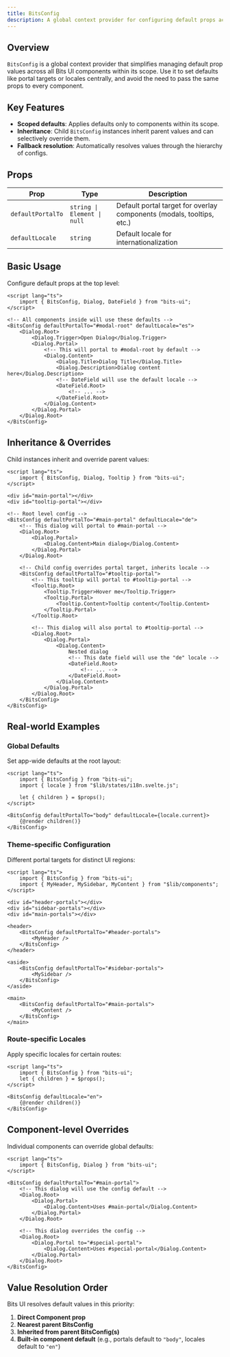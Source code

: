 ```yaml
---
title: BitsConfig
description: A global context provider for configuring default props across all Bits UI components.
---
```


## Overview

`BitsConfig` is a global context provider that simplifies managing default prop values across all Bits UI components within its scope. Use it to set defaults like portal targets or locales centrally, and avoid the need to pass the same props to every component.

## Key Features

-   **Scoped defaults**: Applies defaults only to components within its scope.
-   **Inheritance**: Child `BitsConfig` instances inherit parent values and can selectively override them.
-   **Fallback resolution**: Automatically resolves values through the hierarchy of configs.

## Props

| Prop              | Type                        | Description                                                           |
| ----------------- | --------------------------- | --------------------------------------------------------------------- |
| `defaultPortalTo` | `string \| Element \| null` | Default portal target for overlay components (modals, tooltips, etc.) |
| `defaultLocale`   | `string`                    | Default locale for internationalization                               |

## Basic Usage

Configure default props at the top level:

```svelte
<script lang="ts">
	import { BitsConfig, Dialog, DateField } from "bits-ui";
</script>

<!-- All components inside will use these defaults -->
<BitsConfig defaultPortalTo="#modal-root" defaultLocale="es">
	<Dialog.Root>
		<Dialog.Trigger>Open Dialog</Dialog.Trigger>
		<Dialog.Portal>
			<!-- This will portal to #modal-root by default -->
			<Dialog.Content>
				<Dialog.Title>Dialog Title</Dialog.Title>
				<Dialog.Description>Dialog content here</Dialog.Description>
				<!-- DateField will use the default locale -->
				<DateField.Root>
					<!-- ... -->
				</DateField.Root>
			</Dialog.Content>
		</Dialog.Portal>
	</Dialog.Root>
</BitsConfig>
```

## Inheritance & Overrides

Child instances inherit and override parent values:

```svelte
<script lang="ts">
	import { BitsConfig, Dialog, Tooltip } from "bits-ui";
</script>

<div id="main-portal"></div>
<div id="tooltip-portal"></div>

<!-- Root level config -->
<BitsConfig defaultPortalTo="#main-portal" defaultLocale="de">
	<!-- This dialog will portal to #main-portal -->
	<Dialog.Root>
		<Dialog.Portal>
			<Dialog.Content>Main dialog</Dialog.Content>
		</Dialog.Portal>
	</Dialog.Root>

	<!-- Child config overrides portal target, inherits locale -->
	<BitsConfig defaultPortalTo="#tooltip-portal">
		<!-- This tooltip will portal to #tooltip-portal -->
		<Tooltip.Root>
			<Tooltip.Trigger>Hover me</Tooltip.Trigger>
			<Tooltip.Portal>
				<Tooltip.Content>Tooltip content</Tooltip.Content>
			</Tooltip.Portal>
		</Tooltip.Root>

		<!-- This dialog will also portal to #tooltip-portal -->
		<Dialog.Root>
			<Dialog.Portal>
				<Dialog.Content>
					Nested dialog
					<!-- This date field will use the "de" locale -->
					<DateField.Root>
						<!-- ... -->
					</DateField.Root>
				</Dialog.Content>
			</Dialog.Portal>
		</Dialog.Root>
	</BitsConfig>
</BitsConfig>
```

## Real-world Examples

### Global Defaults

Set app-wide defaults at the root layout:

```svelte title="+layout.svelte"
<script lang="ts">
	import { BitsConfig } from "bits-ui";
	import { locale } from "$lib/states/i18n.svelte.js";

	let { children } = $props();
</script>

<BitsConfig defaultPortalTo="body" defaultLocale={locale.current}>
	{@render children()}
</BitsConfig>
```

### Theme-specific Configuration

Different portal targets for distinct UI regions:

```svelte
<script lang="ts">
	import { BitsConfig } from "bits-ui";
	import { MyHeader, MySidebar, MyContent } from "$lib/components";
</script>

<div id="header-portals"></div>
<div id="sidebar-portals"></div>
<div id="main-portals"></div>

<header>
	<BitsConfig defaultPortalTo="#header-portals">
		<MyHeader />
	</BitsConfig>
</header>

<aside>
	<BitsConfig defaultPortalTo="#sidebar-portals">
		<MySidebar />
	</BitsConfig>
</aside>

<main>
	<BitsConfig defaultPortalTo="#main-portals">
		<MyContent />
	</BitsConfig>
</main>
```

### Route-specific Locales

Apply specific locales for certain routes:

```svelte title="routes/(admin)/+layout.svelte"
<script lang="ts">
	import { BitsConfig } from "bits-ui";
	let { children } = $props();
</script>

<BitsConfig defaultLocale="en">
	{@render children()}
</BitsConfig>
```

## Component-level Overrides

Individual components can override global defaults:

```svelte
<script lang="ts">
	import { BitsConfig, Dialog } from "bits-ui";
</script>

<BitsConfig defaultPortalTo="#main-portal">
	<!-- This dialog will use the config default -->
	<Dialog.Root>
		<Dialog.Portal>
			<Dialog.Content>Uses #main-portal</Dialog.Content>
		</Dialog.Portal>
	</Dialog.Root>

	<!-- This dialog overrides the config -->
	<Dialog.Root>
		<Dialog.Portal to="#special-portal">
			<Dialog.Content>Uses #special-portal</Dialog.Content>
		</Dialog.Portal>
	</Dialog.Root>
</BitsConfig>
```

## Value Resolution Order

Bits UI resolves default values in this priority:

1. **Direct Component prop**
2. **Nearest parent BitsConfig**
3. **Inherited from parent BitsConfig(s)**
4. **Built-in component default** (e.g., portals default to `"body"`, locales default to `"en"`)
